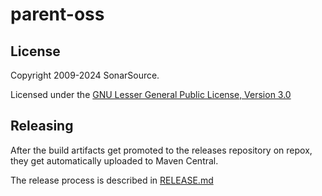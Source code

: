 # parent-oss

## License

Copyright 2009-2024 SonarSource.

Licensed under the [GNU Lesser General Public License, Version 3.0](http://www.gnu.org/licenses/lgpl.txt)

## Releasing

After the build artifacts get promoted to the releases repository on repox,
they get automatically uploaded to Maven Central.

The release process is described in [RELEASE.md](./RELEASE.md)
